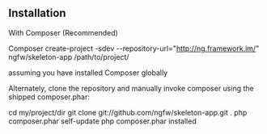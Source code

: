 Installation
-------------------------

With Composer (Recommended)

  Composer create-project -sdev --repository-url="http://ng.framework.im/" ngfw/skeleton-app /path/to/project/

<dl>
  <dt>assuming you have installed Composer globally</dt>
</dl>


Alternately, clone the repository and manually invoke composer using the
shipped composer.phar:

  cd my/project/dir
  git clone git://github.com/ngfw/skeleton-app.git .
  php composer.phar self-update
  php composer.phar installed
